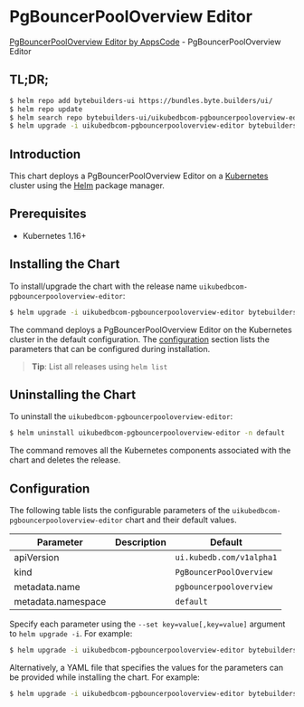 # PgBouncerPoolOverview Editor

[PgBouncerPoolOverview Editor by AppsCode](https://byte.builders) - PgBouncerPoolOverview Editor

## TL;DR;

```bash
$ helm repo add bytebuilders-ui https://bundles.byte.builders/ui/
$ helm repo update
$ helm search repo bytebuilders-ui/uikubedbcom-pgbouncerpooloverview-editor --version=v0.4.18
$ helm upgrade -i uikubedbcom-pgbouncerpooloverview-editor bytebuilders-ui/uikubedbcom-pgbouncerpooloverview-editor -n default --create-namespace --version=v0.4.18
```

## Introduction

This chart deploys a PgBouncerPoolOverview Editor on a [Kubernetes](http://kubernetes.io) cluster using the [Helm](https://helm.sh) package manager.

## Prerequisites

- Kubernetes 1.16+

## Installing the Chart

To install/upgrade the chart with the release name `uikubedbcom-pgbouncerpooloverview-editor`:

```bash
$ helm upgrade -i uikubedbcom-pgbouncerpooloverview-editor bytebuilders-ui/uikubedbcom-pgbouncerpooloverview-editor -n default --create-namespace --version=v0.4.18
```

The command deploys a PgBouncerPoolOverview Editor on the Kubernetes cluster in the default configuration. The [configuration](#configuration) section lists the parameters that can be configured during installation.

> **Tip**: List all releases using `helm list`

## Uninstalling the Chart

To uninstall the `uikubedbcom-pgbouncerpooloverview-editor`:

```bash
$ helm uninstall uikubedbcom-pgbouncerpooloverview-editor -n default
```

The command removes all the Kubernetes components associated with the chart and deletes the release.

## Configuration

The following table lists the configurable parameters of the `uikubedbcom-pgbouncerpooloverview-editor` chart and their default values.

|     Parameter      | Description |               Default               |
|--------------------|-------------|-------------------------------------|
| apiVersion         |             | <code>ui.kubedb.com/v1alpha1</code> |
| kind               |             | <code>PgBouncerPoolOverview</code>  |
| metadata.name      |             | <code>pgbouncerpooloverview</code>  |
| metadata.namespace |             | <code>default</code>                |


Specify each parameter using the `--set key=value[,key=value]` argument to `helm upgrade -i`. For example:

```bash
$ helm upgrade -i uikubedbcom-pgbouncerpooloverview-editor bytebuilders-ui/uikubedbcom-pgbouncerpooloverview-editor -n default --create-namespace --version=v0.4.18 --set apiVersion=ui.kubedb.com/v1alpha1
```

Alternatively, a YAML file that specifies the values for the parameters can be provided while
installing the chart. For example:

```bash
$ helm upgrade -i uikubedbcom-pgbouncerpooloverview-editor bytebuilders-ui/uikubedbcom-pgbouncerpooloverview-editor -n default --create-namespace --version=v0.4.18 --values values.yaml
```
